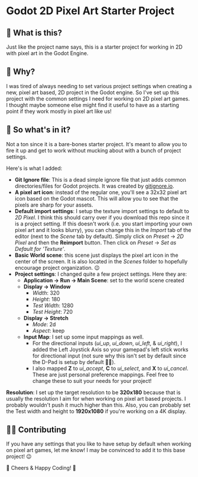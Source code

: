 # Godot 2D Pixel Art Starter Project

## 🤨 What is this?

Just like the project name says, this is a starter project for working in 2D with pixel art in the Godot Engine.

## 🤔 Why?

I was tired of always needing to set various project settings when creating a new, pixel art based, 2D project in the Godot engine. So I've set up this project with the common settings I need for working on 2D pixel art games. I thought maybe someone else might find it useful to have as a starting point if they work mostly in pixel art like us!

## 🎁 So what's in it?

Not a ton since it is a bare-bones starter project. It's meant to allow you to fire it up and get to work without mucking about with a bunch of project settings.

Here's is what I added:

- **Git Ignore file**: This is a dead simple ignore file that just adds common directories/files for Godot projects. It was created by [gitignore.io](https://www.gitignore.io).
- **A pixel art icon**: instead of the regular one, you'll see a 32x32 pixel art icon based on the Godot mascot. This will allow you to see that the pixels are sharp for your assets.
- **Default import settings**: I setup the texture import settings to default to *2D Pixel*. I think this should carry over if you download this repo since it is a project setting. If this doesn't work (i.e. you start importing your own pixel art and it looks blurry), you can change this in the *Import* tab of the editor (next to the *Scene* tab by default). Simply click on *Preset* -> *2D Pixel* and then the **Reimport** button. Then click on *Preset* -> *Set as Default for 'Texture'*.
- **Basic World scene**: this scene just displays the pixel art icon in the center of the screen. It is also located in the *Scenes* folder to hopefully encourage project organization. 😉
- **Project settings**: I changed quite a few project settings. Here they are:
  - **Application -> Run -> Main Scene**: set to the world scene created
  - **Display -> Window**
    - *Width*: 320
    - *Height*: 180
    - *Test Width*: 1280
    - *Test Height*: 720
  - **Display -> Stretch**
    - *Mode*: 2d
    - *Aspect*: keep
  - **Input Map**: I set up some input mappings as well.
    - For the directional inputs (*ui_up*, *ui_down*, *ui_left*, & *ui_right*), I added the Left Joystick Axis so your gamepad's left stick works for directional input (not sure why this isn't set by default since the D-Pad is setup by default 🤷‍♀️).
    - I also mapped **Z** to *ui_accept*, **C** to *ui_select*, and **X** to *ui_cancel*. These are just personal preference mappings. Feel free to change these to suit your needs for your project!

**Resolution**: I set up the target resolution to be **320x180** because that is usually the resolution I aim for when working on pixel art based projects. I probably wouldn't push it much higher than this. Also, you can probably set the Test width and height to **1920x1080** if you're working on a 4K display.

## 👩‍💻 Contributing

If you have any settings that you like to have setup by default when working on pixel art games, let me know! I may be convinced to add it to this base project! 😉


🍻 Cheers & Happy Coding! 💖
